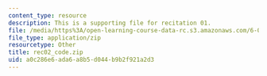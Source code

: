 ```yaml
---
content_type: resource
description: This is a supporting file for recitation 01.
file: /media/https%3A/open-learning-course-data-rc.s3.amazonaws.com/6-006-introduction-to-algorithms-fall-2011/a0c286e6ada6a8b5d044b9b2f921a2d3_rec02_code.zip
file_type: application/zip
resourcetype: Other
title: rec02_code.zip
uid: a0c286e6-ada6-a8b5-d044-b9b2f921a2d3
---
```

